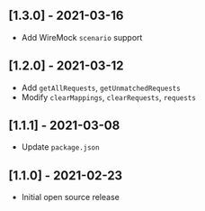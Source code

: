 <!---
Template for next unreleased block, should not be visible in github ui.
## [unreleased]
### Breaking Changes
### Security
### Removed
### Added
### Deprecated
### Fixed
--->

## [1.3.0] - 2021-03-16

- Add WireMock `scenario` support

## [1.2.0] - 2021-03-12

- Add `getAllRequests`, `getUnmatchedRequests`
- Modify `clearMappings`, `clearRequests`, `requests`

## [1.1.1] - 2021-03-08

- Update `package.json`

## [1.1.0] - 2021-02-23

- Initial open source release
